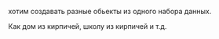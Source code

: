 хотим создавать разные обьекты
из одного набора данных.

Как дом из кирпичей, школу из кирпичей и т.д.